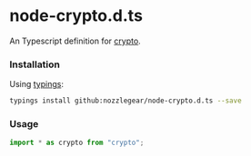 # node-crypto.d.ts

An Typescript definition for [crypto](https://nodejs.org/api/crypto.html).

### Installation

Using [typings](https://github.com/typings/typings):

```bash
typings install github:nozzlegear/node-crypto.d.ts --save
```

### Usage

```js
import * as crypto from "crypto";
```
